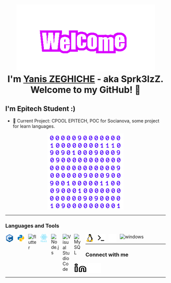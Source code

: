 <h1 align="center"> <img src="https://github.com/Paul-Marie/Paul-Marie/blob/master/Assets/Welcome.gif" alt="Welcome"> <br>I'm <a href="https://github.com/Paul-Marie">Yanis ZEGHICHE</a> - aka Sprk3lzZ. Welcome to my GitHub! 🤗</h1>

<h2> I'm Epitech Student :) </h2>

- 🚧 Current Project: CPOOL EPITECH, POC for Socianova, some project for learn languages.

<p align="center"> <img src="https://github.com/Paul-Marie/Paul-Marie/blob/master/Assets/Matrix.gif" alt="Matrix" height="240px"/> </p>

---

<h3 align="left">Languages and Tools</h3>
<p>
<img align="left" src="https://raw.githubusercontent.com/devicons/devicon/master/icons/c/c-original.svg" alt="c" width="26px" style="padding-right:10px;" />
<img align="left" src="./img/python.svg" alt="Python" width="26px" style="padding-right:10px;" />
<img align="left" src="https://www.vectorlogo.zone/logos/flutterio/flutterio-icon.svg" alt="flutter" width="26px" style="padding-right:10px;" />
<img align="left" src="https://raw.githubusercontent.com/devicons/devicon/master/icons/react/react-original-wordmark.svg" alt="react" width="26px" style="padding-right:10px;" />
<img align="left" src="https://cdn.jsdelivr.net/gh/devicons/devicon/icons/nodejs/nodejs-original.svg" alt="Node.js" width="26px" style="padding-right:10px;" />
<img align="left" src="https://cdn.jsdelivr.net/gh/devicons/devicon/icons/vscode/vscode-original.svg" alt="Visual Studio Code" width="26px" style="padding-right:10px;"  />
<img align="left" src="https://cdn.jsdelivr.net/gh/devicons/devicon/icons/mysql/mysql-original.svg" alt="MySQL" width="26px" style="padding-right:10px;" />
<img align="left" src="https://raw.githubusercontent.com/devicons/devicon/master/icons/linux/linux-original.svg" alt="linux" width="26px" style="padding-right:10px;" />
<img align="left" src="./img/terminal-light.svg#gh-light-mode-only" alt="Terminal" width="26px" style="padding-right:10px;" />
<img align="left" src="./img/terminal-dark.svg#gh-dark-mode-only" alt="Terminal" width="26px" style="padding-right:10px;" />
<img align="left" src="https://upload.wikimedia.org/wikipedia/commons/thumb/e/e2/Windows_logo_and_wordmark_-_2021.svg/langfr-1920px-Windows_logo_and_wordmark_-_2021.svg.png" alt="windows" width="75px" style="padding-right:10px;" />
</p>
<br />

---

<h3 align="left">Connect with me</h3>
<p align="left">
<a href="https://www.linkedin.com/in/yaniszeghiche/#gh-light-mode-only" target="blank"><img align="center" src="./img/linkedin-light.svg" alt="yaniszeghiche" height="30" width="40" /></a>
<a href="https://www.linkedin.com/in/yaniszeghiche/#gh-dark-mode-only" target="blank"><img align="center" src="./img/linkedin-dark.svg" alt="yaniszeghiche" height="30" width="40" /></a>
</p>
</p>
</p>

---
